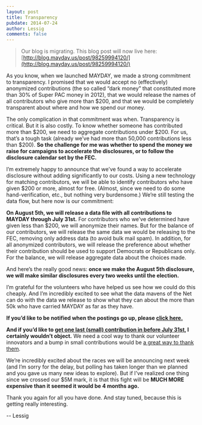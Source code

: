 ```yaml
---
layout: post
title: Transparency
pubdate: 2014-07-24
author: Lessig
comments: false
---
```


> Our blog is migrating.  This blog post will now live here: [http://blog.mayday.us/post/98259994120/](http://blog.mayday.us/post/98259994120/)

As you know, when we launched MAYDAY, we made a strong commitment to transparency. I promised that we would accept no (effectively) anonymized contributions (the so called “dark money” that constituted more than 30% of Super PAC money in 2012), that we would release the names of all contributors who give more than $200, and that we would be completely transparent about where and how we spend our money.

The only complication in that commitment was when. Transparency is critical. But it is also costly. To know whether someone has contributed more than $200, we need to aggregate contributions under $200. For us, that’s a tough task (already we’ve had more than 50,000 contributions less than $200). **So the challenge for me was whether to spend the money we raise for campaigns to accelerate the disclosures, or to follow the disclosure calendar set by the FEC.**

I’m extremely happy to announce that we’ve found a way to accelerate disclosure without adding significantly to our costs. Using a new technology for matching contributors, we will be able to identify contributors who have given $200 or more, almost for free. (Almost, since we need to do some hand-verification, etc., but nothing very burdensome.) We’re still testing the data flow, but here now is our commitment:

**On August 5th, we will release a data file with all contributions to MAYDAY through July 31st.** For contributors who we’ve determined have given less than $200, we will anonymize their names. But for the balance of our contributors, we will release the same data we would be releasing to the FEC, removing only address data (to avoid bulk mail spam). In addition, for all anonymized contributors, we will release the preference about whether their contribution should be used to support Democrats or Republicans only.  For the balance, we will release aggregate data about the choices made.

And here’s the really good news: **once we make the August 5th disclosure, we will make similar disclosures every two weeks until the election.**

I’m grateful for the volunteers who have helped us see how we could do this cheaply. And I’m incredibly excited to see what the data mavens of the Net can do with the data we release to show what they can about the more than 50k who have carried MAYDAY as far as they have.

**If you’d like to be notified when the postings go up, please [click here.](http://mayone.us8.list-manage.com/subscribe?u=cad4eadd9c925ea7198ac5301&id=de85ab4269&EMAIL&FNAME&LNAME)**

**And if you’d like to [get one last (small) contribution in before July 31st](https://mayday.us/newpledge/), I certainly wouldn’t object.** We need a cool way to thank our volunteer innovators and a bump in small contributions would be [a great way to thank them](https://mayday.us/newpledge/).

We’re incredibly excited about the races we will be announcing next week (and I’m sorry for the delay, but polling has taken longer than we planned and you gave us many new ideas to explore). But if I’ve realized one thing since we crossed our $5M mark, it is that this fight will be **MUCH MORE expensive than it seemed it would be 4 months ago.**

Thank you again for all you have done. And stay tuned, because this is getting really interesting.

-- Lessig
